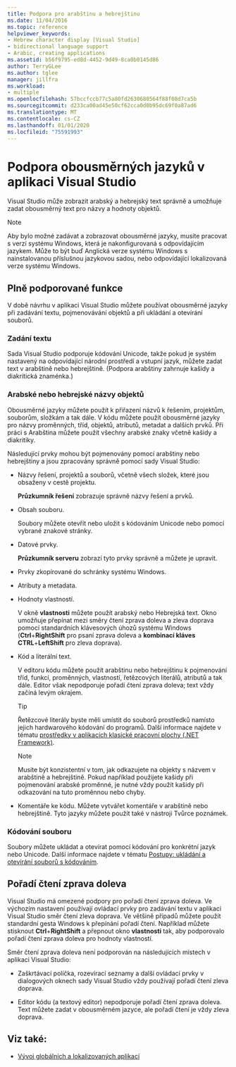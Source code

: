 ```yaml
---
title: Podpora pro arabštinu a hebrejštinu
ms.date: 11/04/2016
ms.topic: reference
helpviewer_keywords:
- Hebrew character display [Visual Studio]
- bidirectional language support
- Arabic, creating applications
ms.assetid: b56f9795-ed8d-4452-9d49-8ca0b0145d86
author: TerryGLee
ms.author: tglee
manager: jillfra
ms.workload:
- multiple
ms.openlocfilehash: 57bccfccb77c5a80fd2630680564f88f08d7ca5b
ms.sourcegitcommit: d233ca00ad45e50cf62cca0d0b95dc69f0a87ad6
ms.translationtype: MT
ms.contentlocale: cs-CZ
ms.lasthandoff: 01/01/2020
ms.locfileid: "75591993"
---
```

# <a name="support-for-bidirectional-languages-in-visual-studio"></a>Podpora obousměrných jazyků v aplikaci Visual Studio

Visual Studio může zobrazit arabský a hebrejský text správně a umožňuje zadat obousměrný text pro názvy a hodnoty objektů.

> [!NOTE]
> Aby bylo možné zadávat a zobrazovat obousměrné jazyky, musíte pracovat s verzí systému Windows, která je nakonfigurovaná s odpovídajícím jazykem. Může to být buď Anglická verze systému Windows s nainstalovanou příslušnou jazykovou sadou, nebo odpovídající lokalizovaná verze systému Windows.

## <a name="fully-supported-features"></a>Plně podporované funkce

V době návrhu v aplikaci Visual Studio můžete používat obousměrné jazyky při zadávání textu, pojmenovávání objektů a při ukládání a otevírání souborů.

### <a name="text-entry"></a>Zadání textu

Sada Visual Studio podporuje kódování Unicode, takže pokud je systém nastavený na odpovídající národní prostředí a vstupní jazyk, můžete zadat text v arabštině nebo hebrejštině. (Podpora arabštiny zahrnuje kašidy a diakritická znaménka.)

### <a name="arabic-or-hebrew-object-names"></a>Arabské nebo hebrejské názvy objektů

Obousměrné jazyky můžete použít k přiřazení názvů k řešením, projektům, souborům, složkám a tak dále. V kódu můžete použít obousměrné jazyky pro názvy proměnných, tříd, objektů, atributů, metadat a dalších prvků. Při práci s Arabština můžete použít všechny arabské znaky včetně kašidy a diakritiky.

Následující prvky mohou být pojmenovány pomocí arabštiny nebo hebrejštiny a jsou zpracovány správně pomocí sady Visual Studio:

- Názvy řešení, projektů a souborů, včetně všech složek, které jsou obsaženy v cestě projektu.

   **Průzkumník řešení** zobrazuje správně názvy řešení a prvků.

- Obsah souboru.

   Soubory můžete otevřít nebo uložit s kódováním Unicode nebo pomocí vybrané znakové stránky.

- Datové prvky.

   **Průzkumník serveru** zobrazí tyto prvky správně a můžete je upravit.

- Prvky zkopírované do schránky systému Windows.

- Atributy a metadata.

- Hodnoty vlastností.

   V okně **vlastnosti** můžete použít arabský nebo Hebrejská text. Okno umožňuje přepínat mezi směry čtení zprava doleva a zleva doprava pomocí standardních klávesových úhozů systému Windows (**Ctrl**+**RightShift** pro psaní zprava doleva a **kombinací kláves CTRL**+**LeftShift** pro zleva doprava).

- Kód a literální text.

   V editoru kódu můžete použít arabštinu nebo hebrejštinu k pojmenování tříd, funkcí, proměnných, vlastností, řetězcových literálů, atributů a tak dále. Editor však nepodporuje pořadí čtení zprava doleva; text vždy začíná levým okrajem.

   > [!TIP]
   > Řetězcové literály byste měli umístit do souborů prostředků namísto jejich hardwarového kódování do programů. Další informace najdete v tématu [prostředky v aplikacích klasické pracovní plochy (.NET Framework)](/dotnet/framework/resources/index).

   > [!NOTE]
   > Musíte být konzistentní v tom, jak odkazujete na objekty s názvem v arabštině a hebrejštině. Pokud například použijete kašidy při pojmenování arabské proměnné, je nutné vždy použít kašidy při odkazování na tuto proměnnou nebo chyby.

- Komentáře ke kódu. Můžete vytvářet komentáře v arabštině nebo hebrejštině. Tyto jazyky můžete použít také v nástroji Tvůrce poznámek.

### <a name="file-encoding"></a>Kódování souboru

Soubory můžete ukládat a otevírat pomocí kódování pro konkrétní jazyk nebo Unicode. Další informace najdete v tématu [Postupy: ukládání a otevírání souborů s kódováním](../ide/how-to-save-and-open-files-with-encoding.md).

## <a name="right-to-left-reading-order"></a>Pořadí čtení zprava doleva

Visual Studio má omezené podpory pro pořadí čtení zprava doleva. Ve výchozím nastavení používají ovládací prvky pro zadávání textu v aplikaci Visual Studio směr čtení zleva doprava. Ve většině případů můžete použít standardní gesta Windows k přepínání pořadí čtení. Například můžete stisknout **Ctrl**+**RightShift** a přepnout okno **vlastnosti** tak, aby podporovalo pořadí čtení zprava doleva pro hodnoty vlastností.

Směr čtení zprava doleva není podporován na následujících místech v aplikaci Visual Studio:

- Zaškrtávací políčka, rozevírací seznamy a další ovládací prvky v dialogových oknech sady Visual Studio vždy používají pořadí čtení zleva doprava.

- Editor kódu (a textový editor) nepodporuje pořadí čtení zprava doleva. Text můžete zadat v obousměrném jazyce, ale pořadí čtení je vždy zleva doprava.

## <a name="see-also"></a>Viz také:

- [Vývoj globálních a lokalizovaných aplikací](globalizing-and-localizing-applications.md)
